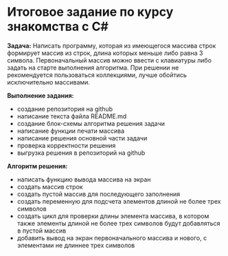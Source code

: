# Итоговое задание по курсу знакомства с C#

**Задача:**
Написать программу, которая из имеющегося массива строк формирует массив из строк, длина которых меньше либо равна 3 символа. Первоначальный массив можно ввести с клавиатуры либо задать на старте выполнения алгоритма. При решении не рекомендуется пользоваться коллекциями, лучше обойтись исключительно массивами.

**Выполнение задания:**
* создание репозитория на github
* написание текста файла README.md
* создание блок-схемы алгоритма решения задачи
* написание функции печати массива
* написание решения основной части задачи
* проверка корректности решения
* выгрузка решения в репозиторий на github

**Алгоритм решения:**
+ написать функцию вывода массива на экран
+ создать массив строк
+ создать пустой массив для последующего заполнения
+ создать переменную для подсчета элементов длиной не более трех символов
+ создать цикл для проверки длины элемента массива, в котором также элементы длиной не более трех символов будут добавляться в пустой массив
+ добавить вывод на экран первоначального массива и нового, с элементами не длиннее трех  символов
